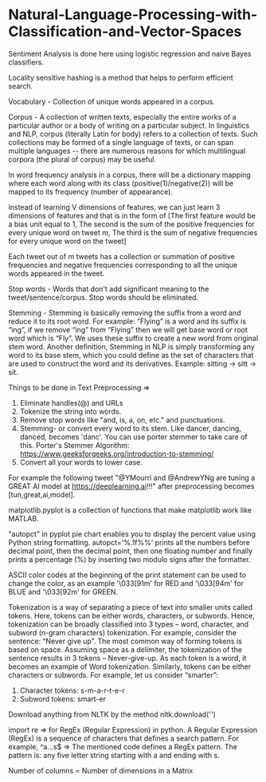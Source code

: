 # Natural-Language-Processing-with-Classification-and-Vector-Spaces
Sentiment Analysis is done here using logistic regression and naive Bayes classifiers.

Locality sensitive hashing is a method that helps to perform efficient search.

Vocabulary - Collection of unique words appeared in a corpus.

Corpus - A collection of written texts, especially the entire works of a particular author or a body of writing on a particular subject. In linguistics and NLP, corpus (literally Latin for body) refers to a collection of texts. Such collections may be formed of a single language of texts, or can span multiple languages -- there are numerous reasons for which multilingual corpora (the plural of corpus) may be useful.

In word frequency analysis in a corpus, there will be a dictionary mapping where each word along with its class (positive(1)/negative(2)) will be mapped to its frequency (number of appearance).

Instead of learning V dimensions of features, we can just learn 3 dimensions of features and that is in the form of [The first feature would be a bias unit equal to 1, The second is the sum of the positive frequencies for every unique word on tweet m, The third is the sum of negative frequencies for every unique word on the tweet]

Each tweet out of m tweets has a collection or summation of positive frequencies and negative frequencies corresponding to all the unique words appeared in the tweet.

Stop words - Words that don't add significant meaning to the tweet/sentence/corpus. Stop words should be eliminated.

Stemming - Stemming is basically removing the suffix from a word and reduce it to its root word. For example: “Flying” is a word and its suffix is “ing”, if we remove “ing” from “Flying” then we will get base word or root word which is “Fly”. We uses these suffix to create a new word from original stem word. Another definition, Stemming in NLP is simply transforming any word to its base stem, which you could define as the set of characters that are used to construct the word and its derivatives. Example: sitting -> sitt -> sit.

Things to be done in Text Preprocessing =>
1. Eliminate handles(@) and URLs
2. Tokenize the string into words. 
3. Remove stop words like "and, is, a, on, etc." and punctuations.
4. Stemming- or convert every word to its stem. Like dancer, dancing, danced, becomes 'danc'. You can use porter stemmer to take care of this. Porter's Stemmer Algorithm: https://www.geeksforgeeks.org/introduction-to-stemming/ 
5. Convert all your words to lower case. 

For example the following tweet "@YMourri and @AndrewYNg are tuning a GREAT AI model at https://deeplearning.ai!!!" after preprocessing becomes [tun,great,ai,model]. 

matplotlib.pyplot is a collection of functions that make matplotlib work like MATLAB.

"autopct" in pyplot pie chart enables you to display the percent value using Python string formatting. autopct='%.1f%%' prints all the numbers before decimal point, then the decimal point, then one floating number and finally prints a percentage (%) by inserting two modulo signs after the formatter.

ASCII color codes at the beginning of the print statement can be used to change the color, as an example '\033[91m' for RED and '\033[94m' for BLUE and '\033[92m' for GREEN.

Tokenization is a way of separating a piece of text into smaller units called tokens. Here, tokens can be either words, characters, or subwords. Hence, tokenization can be broadly classified into 3 types – word, character, and subword (n-gram characters) tokenization. For example, consider the sentence: “Never give up”. The most common way of forming tokens is based on space. Assuming space as a delimiter, the tokenization of the sentence results in 3 tokens – Never-give-up. As each token is a word, it becomes an example of Word tokenization. Similarly, tokens can be either characters or subwords. For example, let us consider “smarter”:
1. Character tokens: s-m-a-r-t-e-r
2. Subword tokens: smart-er

Download anything from NLTK by the method nltk.download('')

import re => for RegEx (Regular Expression) in python. A Regular Expression (RegEx) is a sequence of characters that defines a search pattern. For example, ^a...s$ => The mentioned code defines a RegEx pattern. The pattern is: any five letter string starting with a and ending with s.

Number of columns = Number of dimensions in a Matrix




















